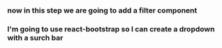 ### now in this step we are going to add a filter component 
### I'm going to use react-bootstrap so I can create a dropdown with a surch bar
